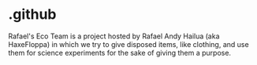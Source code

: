 # .github
Rafael's Eco Team is a project hosted by Rafael Andy Hailua (aka HaxeFloppa) in which we try to give disposed items, like clothing, and use them for science experiments for the sake of giving them a purpose.
